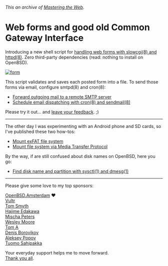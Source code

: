 _This an archive of [Mastering the Web](/n/)_.

# Web forms and good old Common Gateway Interface

Introducing a new shell script for [handling web forms with slowcgi(8) and httpd(8)](https://www.romanzolotarev.com/form.html?n). Zero third-party dependencies (read: nothing to install on OpenBSD).

[![form](https://www.romanzolotarev.com/form.png?n)](https://www.romanzolotarev.com/form.html?n)

This script validates and saves each posted form into a file.
To send those forms via email, configure smtpd(8) and cron(8):

- [Forward outgoing mail to a remote SMTP server](https://www.romanzolotarev.com/openbsd/smtpd-forward.html?n)
- [Schedule email dispatching with cron(8) and sendmail(8)](https://www.romanzolotarev.com/dispatch.html?n)

Please try it out... and [leave your feedback](https://www.romanzolotarev.com/feedback.html?n). ;)

---

The other day I was experimenting with an Android phone and SD
cards, so I've published these two how-tos:

- [Mount exFAT file system](https://www.romanzolotarev.com/openbsd/exfat.html?n)
- [Mount file system via Media Transfer Protocol](https://www.romanzolotarev.com/openbsd/mtp.html?n)

By the way, if are still confused about disk names on OpenBSD, here you go:

- [Find disk name and partition with sysctl(1) and dmesg(1)](https://www.romanzolotarev.com/openbsd/disk.html?n)

---

Please give some love to my top sponsors:

[OpenBSD.Amsterdam](https://openbsd.amsterdam/?rz) &#10084;<br>
[Vultr](https://www.vultr.com/pricing/?ref=7623685)<br>
[Tom Smyth](https://twitter.com/ogmaconnect1)<br>
[Hajime Edakawa](https://twitter.com/hjmedkw)<br>
[Mischa Peters](https://twitter.com/mischapeters)<br>
[Wesley Moore](http://wezm.net)<br>
[Tom A](https://bsd.network/@hir0)<br>
[Denis Borovikov](https://twitter.com/metallerden)<br>
[Aleksey Popov](https://www.patreon.com/user/creators?u=10910753)<br>
[Tuomo Sahipakka](https://twitter.com/tuomosa)<br>

Your everyday support helps me to move forward.<br>
[Thank you all](https://www.romanzolotarev.com/sponsors.html?n).
